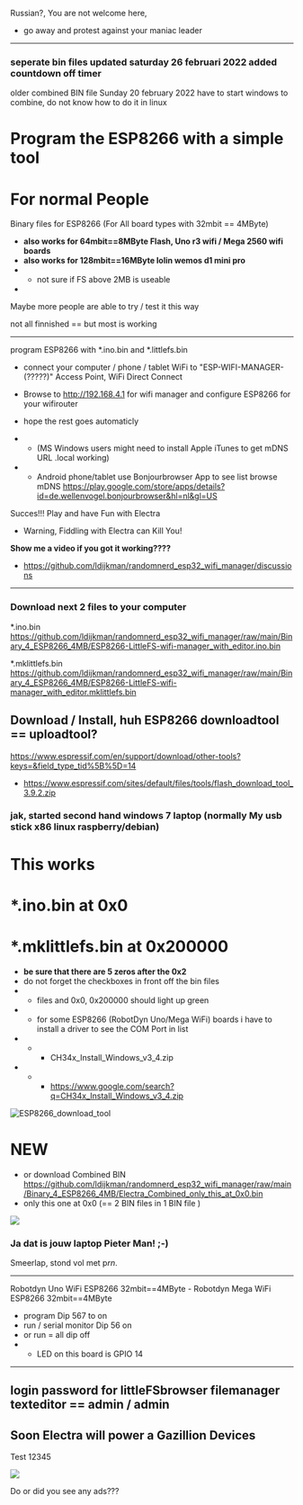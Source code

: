 
Russian?, You are not welcome here, 
- go away and protest against your maniac leader
------------------

### seperate bin files updated saturday 26 februari 2022 added countdown off timer

older combined BIN file Sunday 20 february 2022 have to start windows to combine, do not know how to do it in linux

# Program the ESP8266 with a simple tool
# For normal People

Binary files for ESP8266 (For All board types with 32mbit == 4MByte)<b>
- also works for 64mbit==8MByte Flash, Uno r3 wifi / Mega 2560 wifi boards
- also works for 128mbit==16MByte lolin wemos d1 mini pro</b>
- - not sure if FS above 2MB is useable
- 
Maybe more people are able to try / test it this way

not all finnished == but most is working

---

program ESP8266 with *.ino.bin and *.littlefs.bin 

- connect your computer / phone / tablet WiFi to "ESP-WIFI-MANAGER-(?????)" Access Point, WiFi Direct Connect

- Browse to http://192.168.4.1 for wifi manager and configure ESP8266 for your wifirouter

- hope the rest goes automaticly
- - (MS Windows users might need to install Apple iTunes to get mDNS URL .local working)
- - Android phone/tablet use Bonjourbrowser App to see list browse mDNS https://play.google.com/store/apps/details?id=de.wellenvogel.bonjourbrowser&hl=nl&gl=US

Succes!!! Play and have Fun with Electra
- Warning, Fiddling with Electra can Kill You!

<b>Show me a video if you got it working????</b>
- https://github.com/ldijkman/randomnerd_esp32_wifi_manager/discussions
---

### Download next 2 files to your computer

*.ino.bin https://github.com/ldijkman/randomnerd_esp32_wifi_manager/raw/main/Binary_4_ESP8266_4MB/ESP8266-LittleFS-wifi-manager_with_editor.ino.bin

*.mklittlefs.bin https://github.com/ldijkman/randomnerd_esp32_wifi_manager/raw/main/Binary_4_ESP8266_4MB/ESP8266-LittleFS-wifi-manager_with_editor.mklittlefs.bin


## Download / Install, huh ESP8266 downloadtool == uploadtool?

https://www.espressif.com/en/support/download/other-tools?keys=&field_type_tid%5B%5D=14
- https://www.espressif.com/sites/default/files/tools/flash_download_tool_3.9.2.zip

### jak, started second hand windows 7 laptop (normally My usb stick x86 linux raspberry/debian)
# This works 
# *.ino.bin at 0x0
# *.mklittlefs.bin at 0x200000
- <b>be sure that there are 5 zeros after the 0x2</b>
- do not forget the checkboxes in front off the bin files
- - files and 0x0, 0x200000 should light up green
- - for some ESP8266 (RobotDyn Uno/Mega WiFi) boards i have to install a driver to see the COM Port in list
- - - CH34x_Install_Windows_v3_4.zip
- - - https://www.google.com/search?q=CH34x_Install_Windows_v3_4.zip


![ESP8266_download_tool](https://user-images.githubusercontent.com/45427770/154829873-ca5841cd-37e6-44ee-b582-d828457fe07a.png)

# NEW
- or download Combined BIN https://github.com/ldijkman/randomnerd_esp32_wifi_manager/raw/main/Binary_4_ESP8266_4MB/Electra_Combined_only_this_at_0x0.bin
- only this one at 0x0  (== 2 BIN files in 1 BIN file )

<img src="https://github.com/ldijkman/randomnerd_esp32_wifi_manager/blob/main/Binary_4_ESP8266_4MB/20220223_033932.jpg">

### Ja dat is jouw laptop Pieter Man! ;-)
Smeerlap, stond vol met p*rn*.

---
Robotdyn Uno WiFi ESP8266 32mbit==4MByte - Robotdyn Mega WiFi ESP8266 32mbit==4MByte
- program Dip 567 to on
- run / serial monitor Dip 56 on
- or run = all dip off
- - LED on this board is GPIO 14

---

## login password for littleFSbrowser filemanager texteditor == admin / admin

## Soon Electra will power a Gazillion Devices

Test 12345

<img src="https://github.com/ldijkman/randomnerd_esp32_wifi_manager/blob/main/images/20220221_034042.jpg">



Do or did you see any ads???
